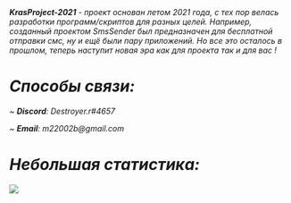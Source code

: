 <em>
<strong>KrasProject-2021</strong> - проект основан летом 2021 года, с тех пор велась разработки программ/скриптов для разных целей. Например, созданный проектом SmsSender был предназначен для бесплатной отправки смс, ну и ещё были пару приложений. Но все это осталось в прошлом, теперь наступит новая эра как для проекта так и для вас !
<h1><strong>Способы связи:</strong></h1>
<p>~ <strong>Discord</strong>: Destroyer.r#4657</p>
<p>~ <strong>Email</strong>: m22002b@gmail.com</p>
<h1><strong>Небольшая статистика:</strong></h1>
<img src="https://github-readme-stats.vercel.app/api?username=KrasProject-2021&show_icons=true&count_private=true">
</em>
